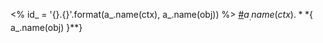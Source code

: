 <%
id_ = '{}.{}'.format(a_.name(ctx), a_.name(obj))
%>
<a name="${id_ | u}" href="#${id_ | u}">#</a>${ a_.name(ctx) }.**${ a_.name(obj) }**}
